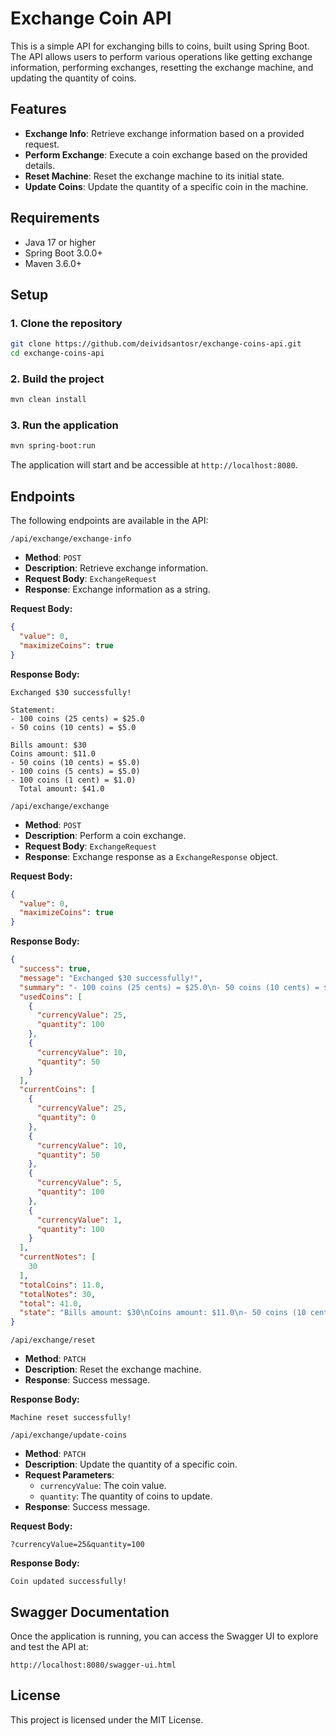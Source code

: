 
# Exchange Coin API

This is a simple API for exchanging bills to coins, built using Spring Boot. The API allows users to perform various operations like getting exchange information, performing exchanges, resetting the exchange machine, and updating the quantity of coins.

## Features

- **Exchange Info**: Retrieve exchange information based on a provided request.
- **Perform Exchange**: Execute a coin exchange based on the provided details.
- **Reset Machine**: Reset the exchange machine to its initial state.
- **Update Coins**: Update the quantity of a specific coin in the machine.

## Requirements

- Java 17 or higher
- Spring Boot 3.0.0+
- Maven 3.6.0+

## Setup

### 1. Clone the repository

```bash
git clone https://github.com/deividsantosr/exchange-coins-api.git
cd exchange-coins-api
```

### 2. Build the project

```bash
mvn clean install
```

### 3. Run the application

```bash
mvn spring-boot:run
```

The application will start and be accessible at `http://localhost:8080`.

## Endpoints

The following endpoints are available in the API:

`/api/exchange/exchange-info`
- **Method**: `POST`
- **Description**: Retrieve exchange information.
- **Request Body**: `ExchangeRequest`
- **Response**: Exchange information as a string.

**Request Body:**
```json
{
  "value": 0,
  "maximizeCoins": true
}
```

**Response Body:**

```text
Exchanged $30 successfully!

Statement:
- 100 coins (25 cents) = $25.0
- 50 coins (10 cents) = $5.0

Bills amount: $30
Coins amount: $11.0
- 50 coins (10 cents) = $5.0)
- 100 coins (5 cents) = $5.0)
- 100 coins (1 cent) = $1.0)
  Total amount: $41.0
```

`/api/exchange/exchange`
- **Method**: `POST`
- **Description**: Perform a coin exchange.
- **Request Body**: `ExchangeRequest`
- **Response**: Exchange response as a `ExchangeResponse` object.

**Request Body:**
```json
{
  "value": 0,
  "maximizeCoins": true
}
```

**Response Body:**
```json
{
  "success": true,
  "message": "Exchanged $30 successfully!",
  "summary": "- 100 coins (25 cents) = $25.0\n- 50 coins (10 cents) = $5.0\n",
  "usedCoins": [
    {
      "currencyValue": 25,
      "quantity": 100
    },
    {
      "currencyValue": 10,
      "quantity": 50
    }
  ],
  "currentCoins": [
    {
      "currencyValue": 25,
      "quantity": 0
    },
    {
      "currencyValue": 10,
      "quantity": 50
    },
    {
      "currencyValue": 5,
      "quantity": 100
    },
    {
      "currencyValue": 1,
      "quantity": 100
    }
  ],
  "currentNotes": [
    30
  ],
  "totalCoins": 11.0,
  "totalNotes": 30,
  "total": 41.0,
  "state": "Bills amount: $30\nCoins amount: $11.0\n- 50 coins (10 cents) = $5.0)\n- 100 coins (5 cents) = $5.0)\n- 100 coins (1 cent) = $1.0)\nTotal amount: $41.0"
}
```

`/api/exchange/reset`
- **Method**: `PATCH`
- **Description**: Reset the exchange machine.
- **Response**: Success message.

**Response Body:**

```text
Machine reset successfully!
```

`/api/exchange/update-coins`
- **Method**: `PATCH`
- **Description**: Update the quantity of a specific coin.
- **Request Parameters**:
    - `currencyValue`: The coin value.
    - `quantity`: The quantity of coins to update.
- **Response**: Success message.

**Request Body:**
```text
?currencyValue=25&quantity=100
```

**Response Body:**

```text
Coin updated successfully!
```

## Swagger Documentation

Once the application is running, you can access the Swagger UI to explore and test the API at:

```
http://localhost:8080/swagger-ui.html
```

## License

This project is licensed under the MIT License.
